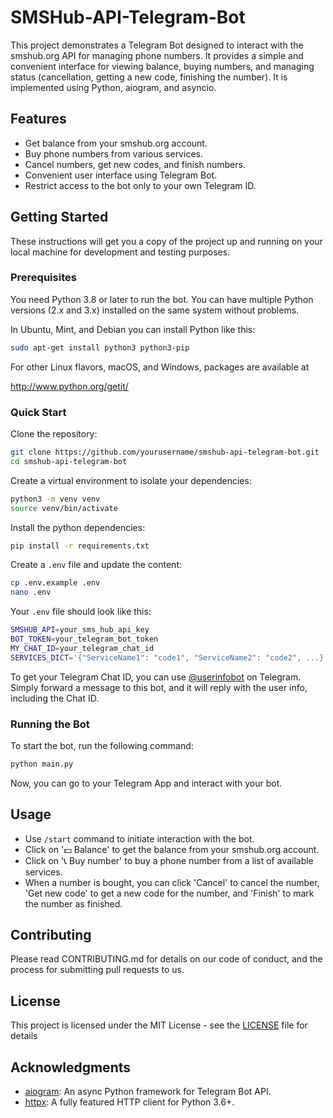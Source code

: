 # SMSHub-API-Telegram-Bot

This project demonstrates a Telegram Bot designed to interact with the smshub.org API for managing phone numbers. It provides a simple and convenient interface for viewing balance, buying numbers, and managing status (cancellation, getting a new code, finishing the number). It is implemented using Python, aiogram, and asyncio.

## Features

- Get balance from your smshub.org account.
- Buy phone numbers from various services.
- Cancel numbers, get new codes, and finish numbers.
- Convenient user interface using Telegram Bot.
- Restrict access to the bot only to your own Telegram ID.

## Getting Started

These instructions will get you a copy of the project up and running on your local machine for development and testing purposes.

### Prerequisites

You need Python 3.8 or later to run the bot. You can have multiple Python versions (2.x and 3.x) installed on the same system without problems.

In Ubuntu, Mint, and Debian you can install Python like this:

```bash
sudo apt-get install python3 python3-pip
```

For other Linux flavors, macOS, and Windows, packages are available at

http://www.python.org/getit/

### Quick Start

Clone the repository:

```bash
git clone https://github.com/yourusername/smshub-api-telegram-bot.git
cd smshub-api-telegram-bot
```

Create a virtual environment to isolate your dependencies:

```bash
python3 -m venv venv
source venv/bin/activate
```

Install the python dependencies:

```bash
pip install -r requirements.txt
```

Create a `.env` file and update the content:

```bash
cp .env.example .env
nano .env
```

Your `.env` file should look like this:

```bash
SMSHUB_API=your_sms_hub_api_key
BOT_TOKEN=your_telegram_bot_token
MY_CHAT_ID=your_telegram_chat_id
SERVICES_DICT='{"ServiceName1": "code1", "ServiceName2": "code2", ...}'
```

To get your Telegram Chat ID, you can use [@userinfobot](https://t.me/userinfobot) on Telegram. Simply forward a message to this bot, and it will reply with the user info, including the Chat ID.

### Running the Bot

To start the bot, run the following command:

```bash
python main.py
```

Now, you can go to your Telegram App and interact with your bot.

## Usage

- Use `/start` command to initiate interaction with the bot.
- Click on '💵 Balance' to get the balance from your smshub.org account.
- Click on '📞 Buy number' to buy a phone number from a list of available services.
- When a number is bought, you can click 'Cancel' to cancel the number, 'Get new code' to get a new code for the number, and 'Finish' to mark the number as finished.

## Contributing

Please read CONTRIBUTING.md for details on our code of conduct, and the process for submitting pull requests to us.

## License

This project is licensed under the MIT License - see the [LICENSE](LICENSE) file for details

## Acknowledgments

- [aiogram](https://github.com/aiogram/aiogram): An async Python framework for Telegram Bot API.
- [httpx](https://github.com/encode/httpx): A fully featured HTTP client for Python 3.6+.
